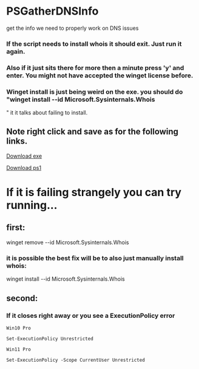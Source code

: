 # PSGatherDNSInfo
get the info we need to properly work on DNS issues

### If the script needs to install whois it should exit. Just run it again.

### Also if it just sits there for more then a minute press 'y' and enter.  You might not have accepted the winget license before.

### Winget install is just being weird on the exe.  you should do "winget install --id Microsoft.Sysinternals.Whois
" it it talks about failing to install.

## Note right click and save as for the following links.
[Download exe](https://github.com/mrdatawolf/PSGatherDNSInfo/releases/download/v1.1.3/Get-DomainInfo.exe) 

[Download ps1](https://raw.githubusercontent.com/mrdatawolf/PSGatherDNSInfo/refs/heads/main/Get-DomainInfo.ps1)

# If it is failing strangely you can try running...
## first:
winget remove --id Microsoft.Sysinternals.Whois

### it is possible the best fix will be to also just manually install whois:
winget install --id Microsoft.Sysinternals.Whois

## second:
### If it closes right away or you see a ExecutionPolicy error

    Win10 Pro

    Set-ExecutionPolicy Unrestricted

    Win11 Pro

    Set-ExecutionPolicy -Scope CurrentUser Unrestricted

